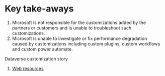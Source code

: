 # Key take-aways
1. Microsoft is not responsible for the customizations added by the partners or customers and is unable to troubleshoot such customizations.
2. Microsoft is unable to investigate or fix performance degradation caused by customizations including custom plugins, custom workflows and custom power automate.

Dataverse customization story
1. [Web resources](web-resources.md)
